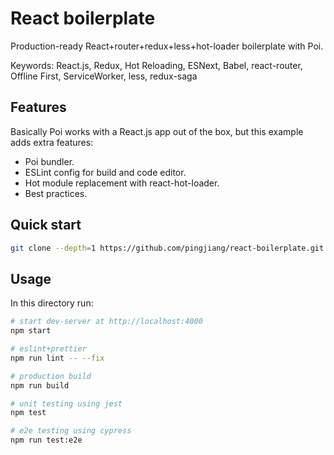 # React boilerplate

Production-ready React+router+redux+less+hot-loader boilerplate with Poi.

Keywords: React.js, Redux, Hot Reloading, ESNext, Babel, react-router, Offline First, ServiceWorker, less, redux-saga

## Features

Basically Poi works with a React.js app out of the box, but this example adds extra features:

- Poi bundler.
- ESLint config for build and code editor.
- Hot module replacement with react-hot-loader.
- Best practices.

## Quick start

```sh
git clone --depth=1 https://github.com/pingjiang/react-boilerplate.git <YOUR_PROJECT_NAME>
```

## Usage

In this directory run:

```bash
# start dev-server at http://localhost:4000
npm start

# eslint+prettier
npm run lint -- --fix

# production build
npm run build

# unit testing using jest
npm test

# e2e testing using cypress
npm run test:e2e
```

